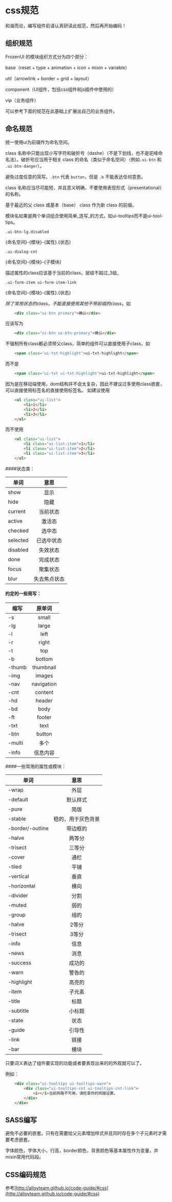 css规范
===

和谐而论，编写组件前请认真研读此规范，然后再开始编码！

## 组织规范

FrozenUI 的模块组织方式分为四个部分：

base（reset + type + animation + icon + mixin + variable）

util（arrowlink + border + grid + layout）

component（UI组件，包括css组件和js插件中使用的）

vip（业务组件）

可以参考下面的规范在此基础上扩展出自己的业务组件。


## 命名规范

统一使用ui为前缀作为命名空间。

class 名称中只能出现小写字符和破折号（dashe）（不是下划线，也不是驼峰命名法）。破折号应当用于相关 class 的命名（类似于命名空间）（例如`.ui-btn` 和 `.ui-btn-danger`）。

避免过度任意的简写。`.btn` 代表 `button`，但是 `.b` 不能表达任何意思。

class 名称应当尽可能短，并且意义明确，不要使用表现形式（presentational）的名称。

基于最近的父 class 或基本（base） class 作为新 class 的前缀。

模块名如果是两个单词组合使用简单_连写_的方式，如ui-tooltips而不是ui-tool-tips。

`.ui-btn-lg.disabled `

{命名空间}-{模块}-{属性}.{状态}

`.ui-dialog-cnt` 

{命名空间}-{模块}-{子模块}

描述属性的class应该基于当前的class，层级不超过_3级_

`.ui-form-item ui-form-item-link`

{命名空间}-{模块}-{属性}.{状态}



_除了常用状态的class，不能直接使用其他不带前缀的class_，如

````html
	<div class="ui-btn primary">确认</div>
````

应该写为

````html
	<div class="ui-btn ui-btn-primary">确认</div>
````

不强制所有class都必须带父class，简单的组件可以直接使用子class，如


````html
	<span class="ui-txt-highlight">ui-txt-highlight</span>
````
	
而不是

````html
	<span class="ui-txt ui-txt-highlight">ui-txt-highlight</span>
````

因为是在移动端使用，dom结构并不会太复杂，因此不建议过多使用class嵌套，可以直接使用标签名的直接使用标签名。
如建议使用

````html
	<ul class="ui-list">
		<li>1</li>
		<li>2</li>
		<li>3</li>
	</ul>
````
	
而不使用

````html
	<ul class="ui-list">
		<li class="ui-list-item">1</li>
		<li class="ui-list-item">2</li>
		<li class="ui-list-item">3</li>
	</ul>
````

####状态类：

|  单词  |    意思    | 
| ------------- |:-------------:|
|show|显示|
|hide|隐藏|
|current|当前状态|
|active| 激活态|
|checked|选中态|
|selected|已选中状态|
|disabled|失效状态|
|done|完成状态|
|focus|聚集状态|
|blur|失去焦点状态|


#### 约定的一些简写：

|  缩写    |    原单词    | 
| ------------- |:-------------:|
| -s     | small | 
|-lg  | large | 
|-l| left  | 
|-r|right|
|-t|top|
|-b|bottom|
|-thumb|thumbnail|
|-img|images|
|-nav|navigation|
| -cnt | content | 
|-hd  | header| 
|-bd| body| 
|-ft|footer|
|-txt|text|
|-btn|button|
|-multi|多个|
|-info| 信息内容 |

####一些常用的属性或模块：

|  单词  |    意思    | 
| ------------- |:-------------:|
|-wrap|外层|
| -default | 默认样式 | 
|-pure|简版 |
|-stable|稳的，用于灰色背景|
|-border/-outline|带边框的| 
|-halve|两等分|
|-trisect|三等分|
|-cover|通栏|
|-tiled|平铺|
|-vertical|垂直|
|-horizontal|横向|
|-divider|分割|
|-muted  | 弱的 | 
|-group|组的|
|-halve|2等分|
|-trisect|3等分|
|-info|信息|
|-news|消息|
|-success|成功的|
|-warn|警告的|
|-highlight|高亮的|
|-item|子元素|
|-title|标题|
|-subtitle|小标题|
|-state|状态|
|-guide|引导性|
|-link|链接|
|-bar|横块|


只要词义表达了组件要实现的功能或者要表现出来的的外观就可以了。

例如：
````html
	<div class="ui-tooltips ui-tooltips-warn">
        <div class="ui-tooltips-cnt ui-tooltips-cnt-link">
            <i></i>当前网路不可用，请检查你的网路设置。
        </div>
    </div>
````
## SASS编写

避免不必要的嵌套。只有在需要给父元素增加样式并且同时存在多个子元素时才需要考虑嵌套。

字体颜色，字体大小，行高，border颜色，背景颜色等基本属性作为变量，并mixin常用代码段。


## CSS编码规范

参考[http://alloyteam.github.io/code-guide/#css](http://alloyteam.github.io/code-guide/#css)
